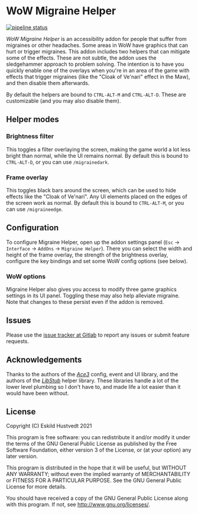 # WoW Migraine Helper

[![pipeline status](https://gitlab.com/zerodogg/WowMigraineHelper/badges/master/pipeline.svg)](https://gitlab.com/zerodogg/WowMigraineHelper/-/commits/master)

*WoW Migraine Helper* is an accessibility addon for people that suffer from
migraines or other headaches. Some areas in WoW have graphics that can hurt or
trigger migraines. This addon includes two helpers that can mitigate some of
the effects. These are not subtle, the addon uses the sledgehammer approach to
problem solving. The intention is to have you quickly enable one of the
overlays when you're in an area of the game with effects that trigger migraines
(like the "Cloak of Ve'nari" effect in the Maw), and then disable them
afterwards.

By default the helpers are bound to `CTRL-ALT-M` and `CTRL-ALT-D`. These are
customizable (and you may also disable them).

## Helper modes

### Brightness filter

This toggles a filter overlaying the screen, making the game world a lot less
bright than normal, while the UI remains normal.  By default this is bound to
`CTRL-ALT-D`, or you can use `/migrainedark`.

### Frame overlay

This toggles black bars around the screen, which can be used to hide effects
like the "Cloak of Ve'nari". Any UI elements placed on the edges of the screen
work as normal.  By default this is bound to `CTRL-ALT-M`, or you can use
`/migraineedge`.

## Configuration

To configure Migraine Helper, open up the addon settings panel (`Esc` ->
`Interface` -> `AddOns` -> `Migraine Helper`). There you can select the width
and height of the frame overlay, the strength of the brightness overlay,
configure the key bindings and set some WoW config options (see below).

### WoW options

Migraine Helper also gives you access to modify three game graphics settings in
its UI panel. Toggling these may also help alleviate migraine. Note that
changes to these persist even if the addon is removed.

## Issues

Please use the [issue tracker at
Gitlab](https://gitlab.com/zerodogg/WowMigraineHelper/-/issues) to report any
issues or submit feature requests.

## Acknowledgements

Thanks to the authors of the [*Ace3*](https://www.wowace.com/projects/ace3)
config, event and UI library, and the authors of the
[*LibStub*](https://www.wowace.com/projects/libstub) helper library. These
libraries handle a lot of the lower level plumbing so I don't have to, and made
life a lot easier than it would have been without.

## License

Copyright (C) Eskild Hustvedt 2021

This program is free software: you can redistribute it and/or modify
it under the terms of the GNU General Public License as published by
the Free Software Foundation, either version 3 of the License, or
(at your option) any later version.

This program is distributed in the hope that it will be useful,
but WITHOUT ANY WARRANTY; without even the implied warranty of
MERCHANTABILITY or FITNESS FOR A PARTICULAR PURPOSE.  See the
GNU General Public License for more details.

You should have received a copy of the GNU General Public License
along with this program.  If not, see <http://www.gnu.org/licenses/>.
